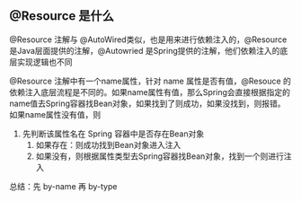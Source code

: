 ## @Resource 是什么

@Resource 注解与 @AutoWired类似，也是用来进行依赖注入的，@Resource 是Java层面提供的注解，@Autowried 是Spring提供的注解，他们依赖注入的底层实现逻辑也不同



@Resource 注解中有一个name属性，针对 name 属性是否有值，@Resouce 的依赖注入底层流程是不同的。如果name属性有值，那么Spring会直接根据指定的name值去Spring容器找Bean对象，如果找到了则成功，如果没找到，则报错。如果name属性没有值，则

1. 先判断该属性名在 Spring 容器中是否存在Bean对象
	1. 如果存在：则成功找到Bean对象进入注入
	2. 如果没有，则根据属性类型去Spring容器找Bean对象，找到一个则进行注入



总结：先 by-name 再 by-type



